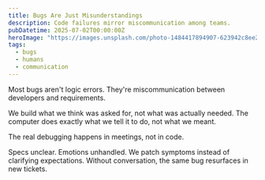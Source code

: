```yaml
---
title: Bugs Are Just Misunderstandings
description: Code failures mirror miscommunication among teams.
pubDatetime: 2025-07-02T00:00:00Z
heroImage: "https://images.unsplash.com/photo-1484417894907-623942c8ee29?w=800&h=400&fit=crop"
tags:
  - bugs
  - humans
  - communication
---
```


Most bugs aren't logic errors. They're miscommunication between developers and requirements.

We build what we think was asked for, not what was actually needed.
The computer does exactly what we tell it to do, not what we meant.

The real debugging happens in meetings, not in code.

Specs unclear. Emotions unhandled.
We patch symptoms instead of clarifying expectations.
Without conversation, the same bug resurfaces in new tickets.
